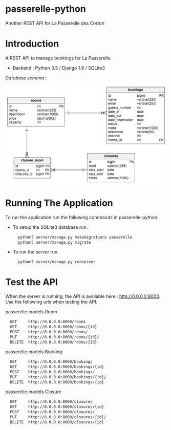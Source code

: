 # passerelle-python
Another REST API for La Passerelle des Corton

# Introduction

A REST API to manage bookings for La Passerelle.

* Backend : Python 3.5 / Django 1.9 / SQLite3 
 
*Database schema :* 

![alt tag](doc/passerelle_db.png)

# Running The Application

To run the application run the following commands in passerelle-python.

* To setup the SQLite3 database run.

		python3 server/manage.py makemigrations passerelle
		python3 server/manage.py migrate

* To run the server run.

        python3 server/manage.py runserver

# Test the API

When the server is running, the API is available here : http://0.0.0.0:8000.
Use the following urls when testing the API.

passerelle.models Room

      GET     http://0.0.0.0:8000/rooms 
      GET     http://0.0.0.0:8000/rooms/{id} 
      POST    http://0.0.0.0:8000/rooms/ 
      PUT     http://0.0.0.0:8000/rooms/{id}/ 
      DELETE  http://0.0.0.0:8000/rooms/{id}
      
passerelle.models Booking      

      GET     http://0.0.0.0:8000/bookings 
      GET     http://0.0.0.0:8000/bookings/{id} 
      POST    http://0.0.0.0:8000/bookings/ 
      PUT     http://0.0.0.0:8000/bookings/{id}/ 
      DELETE  http://0.0.0.0:8000/bookings/{id} 

passerelle.models Closure
      
      GET     http://0.0.0.0:8000/closures 
      GET     http://0.0.0.0:8000/closures/{id} 
      POST    http://0.0.0.0:8000/closures/ 
      PUT     http://0.0.0.0:8000/closures/{id}/ 
      DELETE  http://0.0.0.0:8000/closures/{id} 


